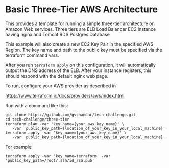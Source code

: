 # Basic Three-Tier AWS Architecture

This provides a template for running a simple three-tier architecture on Amazon
Web services. 
Three tiers are 
ELB Load Balancer
EC2 Instance having nginx and Tomcat
RDS Postgres Database 


This example will also create a new EC2 Key Pair in the specified AWS Region. 
The key name and path to the public key must be specified via the
terraform command vars.

After you run `terraform apply` on this configuration, it will
automatically output the DNS address of the ELB. After your instance
registers, this should respond with the default nginx web page.

To run, configure your AWS provider as described in 

https://www.terraform.io/docs/providers/aws/index.html

Run with a command like this:

```
git clone https://github.com/gvchandar/tech-challenge.git 
cd tech-challenge/three-tier
terraform plan -var 'key_name={your_aws_key_name}' \
   -var 'public_key_path={location_of_your_key_in_your_local_machine}'
terraform apply -var 'key_name={your_aws_key_name}' \
   -var 'public_key_path={location_of_your_key_in_your_local_machine}'
```

For example:

```
terraform apply -var 'key_name=terraform' -var 'public_key_path=/root/.ssh/id_rsa.pub'
```
